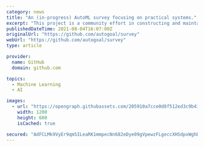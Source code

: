 ```yaml
---
category: news
title: "An (in-progress) AutoML survey focusing on practical systems."
excerpt: "This project is a community effort in constructing and maintaining an up-to-date beginner-friendly introduction to AutoML, focusing on practical systems. AutoML is a big field, and continues to grow daily. Hence, we cannot hope to provide a comprehensive ..."
publishedDateTime: 2021-08-04T16:07:00Z
originalUrl: "https://github.com/autogoal/survey"
webUrl: "https://github.com/autogoal/survey"
type: article

provider:
  name: GitHub
  domain: github.com

topics:
  - Machine Learning
  - AI

images:
  - url: "https://opengraph.githubassets.com/205910a7cce0d8f512ed3c9b412872a2d968288b6d7ec3c33ff9e405fcd94af4/autogoal/survey"
    width: 1200
    height: 600
    isCached: true

secured: "AdFCLMk9VyEr9qm5ILeaRK1mmpecNn682eDye09gVpewzFLgeccXHSdpxWghDuVF3TsZetS9f4Rucs8kKnhqbnL6ScYxmB3nn1jyH4St65839cPPRX8UTkbHJL+gQz6VC/L7eUx0Jv1DA83nJdylnBAxpahJI80xa37XrX6TCgMwudaSf8n2Tt76Gnv8ffxPzOeRdkob84S9G4p7VLjQI9kL3aS2/NMOLxePpcqrb4Nv1ls9jQU4tGXIZjktFi+d0bjHAMiZRX7GS1GnrKttOUM4zmdOeY3H5SbK0G5X6UgvPTpbka8+A7d3knmLUi98h31RNmeB6+Z6Z+q1crSCzN/45GZI7IfFybN11r/cOuk=;wZWqAnb1X8NXEqqzDyQHZA=="
---
```



